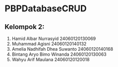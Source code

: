 # PBPDatabaseCRUD
## Kelompok 2:

1. Hamid Albar Nurrasyid 24060120130069
2. Muhammad Agisni 24060120140132
3. Amelia Nadhifah Dhea Suwanto 24060120140168
4. Bintang Aryo Bimo Winanda 24060120130063
5. Wahyu Arif Maulana 24060120120018
